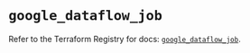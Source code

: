 # `google_dataflow_job`

Refer to the Terraform Registry for docs: [`google_dataflow_job`](https://registry.terraform.io/providers/hashicorp/google/5.22.0/docs/resources/dataflow_job).
